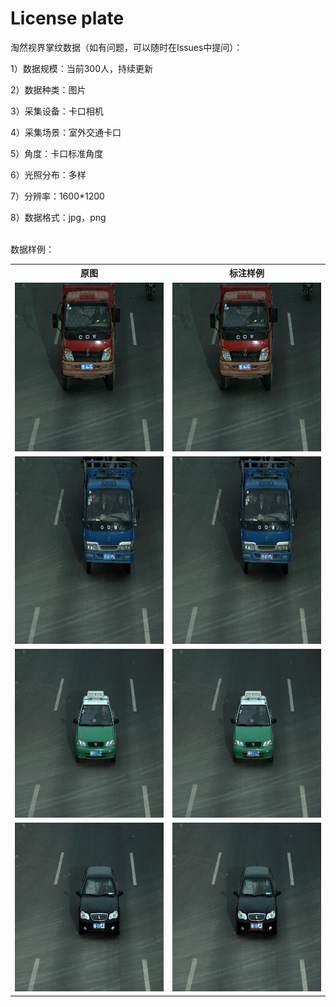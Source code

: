 # License plate
<p>淘然视界掌纹数据（如有问题，可以随时在Issues中提问）：</p>
<p>1）数据规模：当前300人，持续更新</p>
<p>2）数据种类：图片</p>
<p>3）采集设备：卡口相机</p>
<p>4）采集场景：室外交通卡口</p>
<p>5）角度：卡口标准角度</p>
<p>6）光照分布：多样</p>
<p>7）分辨率：1600*1200 </p>
<p>8）数据格式：jpg，png</p>
<br>数据样例：<br>
<table>
  <tr>
    <th>原图</th>
    <th>标注样例</th>
  </tr>
  <tr>
    <td> <img src="https://github.com/cmhu/License-plate/blob/master/pic/1.jpg" width="480" height="270" /> </td>
    <td> <img src="https://github.com/cmhu/License-plate/blob/master/pic/1-1.jpg" width="480" height="270" /> </td>
  </tr>
  <tr>
    <td> <img src="https://github.com/cmhu/License-plate/blob/master/pic/2.jpg" width="400" height="300" /> </td>
    <td> <img src="https://github.com/cmhu/License-plate/blob/master/pic/2-1.jpg" width="400" height="300" /> </td>
  </tr>
  <tr>
    <td> <img src="https://github.com/cmhu/License-plate/blob/master/pic/3.jpg" width="480" height="270" /> </td>
    <td> <img src="https://github.com/cmhu/License-plate/blob/master/pic/3-1.jpg" width="480" height="270" /> </td>
  </tr>     
    <tr>
    <td> <img src="https://github.com/cmhu/License-plate/blob/master/pic/4.jpg" width="480" height="270" /> </td>
    <td> <img src="https://github.com/cmhu/License-plate/blob/master/pic/4-1.jpg" width="480" height="270" /> </td>
  </tr>  
</table>
